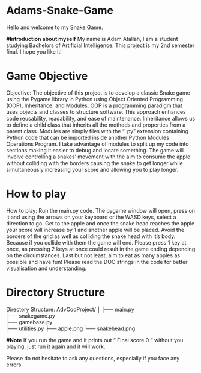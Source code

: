 # Adams-Snake-Game
Hello and welcome to my Snake Game.

**#Introduction about myself**
My name is Adam Atallah, I am a student studying Bachelors of Artificial Intelligence. This project is my 2nd semester final. I hope you like it!

# Game Objective 
Objective:
The objective of this project is to develop a classic Snake game using the Pygame library in Python using Object Oriented Programming (OOP), Inheritance, and Modules. OOP is a programming paradigm that uses objects and classes to structure software. This approach enhances code reusability, readability, and ease of maintenance. Inheritance allows us to define a child class that inherits all the methods and properties from a parent class. Modules are simply files with the “. py” extension containing Python code that can be imported inside another Python Modules Operations Program. I take advantage of modules to split up my code into sections making it easier to debug and locate something. The game will involve controlling a snakes’ movement with the aim to consume the apple without colliding with the borders causing the snake to get longer while simultaneously increasing your score and allowing you to play longer.

# How to play
How to play:
Run the main.py code. The pygame window will open, press on it and using the arrows on your keyboard or the WASD keys, select a direction to go. Get to the apple and once the snake head reaches the apple your score will increase by 1 and another apple will be placed. Avoid the borders of the grid as well as colliding the snake head with it’s body. Because if you collide with them the game will end. Please press 1 key at once, as pressing 2 keys at once could result in the game ending depending on the circumstances. Last but not least, aim to eat as many apples as possible and have fun!
Please read the DOC strings in the code for better visualisation and understanding.

# Directory Structure
Directory Structure:
AdvCodProject/
│
├── main.py                    
├── snakegame.py   
├── gamebase.py             
├── utilities.py
├── apple.png
└── snakehead.png


**#Note**
If you run the game and it prints out “ Final score 0 “ without you playing, just run it again and it will work.

Please do not hesitate to ask any questions, especially if you face any errors.

